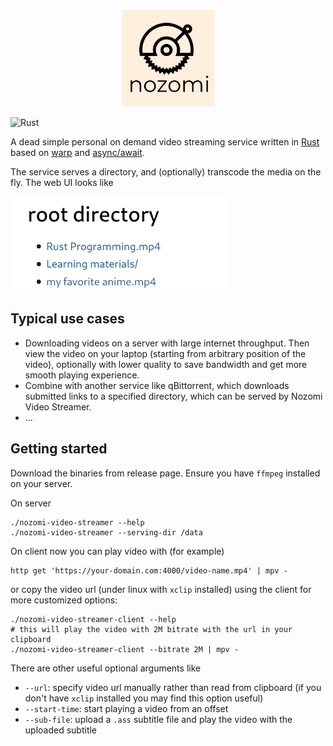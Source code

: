 <p align="center">
<img src="./figures/logo.png" width="150px"/>
</p>

![Rust](https://github.com/L1AN0/nozomi-video-streamer/workflows/Rust/badge.svg)

A dead simple personal on demand video streaming service written in [Rust](https://www.rust-lang.org/) based on [warp](https://github.com/seanmonstar/warp) and [async/await](https://github.com/rust-lang/rust/issues/50547).

The service serves a directory, and (optionally) transcode the media on the fly. The web UI looks like

<p align="left">
<img src="./figures/webui.png" width="350px"/>
</p>

## Typical use cases 

* Downloading videos on a server with large internet throughput. Then view the video on your laptop (starting from arbitrary position of the video), optionally with lower quality to save bandwidth and get more smooth playing experience.
* Combine with another service like qBittorrent, which downloads submitted links to a specified directory, which can be served by Nozomi Video Streamer.
* ...

## Getting started

Download the binaries from release page. Ensure you have `ffmpeg` installed on your server.

On server 

```
./nozomi-video-streamer --help
./nozomi-video-streamer --serving-dir /data
```

On client now you can play video with (for example)

```
http get 'https://your-domain.com:4000/video-name.mp4' | mpv -
```

or copy the video url (under linux with `xclip` installed) using the client for more customized options:

```
./nozomi-video-streamer-client --help
# this will play the video with 2M bitrate with the url in your clipboard
./nozomi-video-streamer-client --bitrate 2M | mpv - 
```

There are other useful optional arguments like

- `--url`: specify video url manually rather than read from clipboard (if you don't have `xclip` installed you may find this option useful)
- `--start-time`: start playing a video from an offset
- `--sub-file`: upload a `.ass` subtitle file and play the video with the uploaded subtitle
